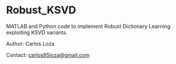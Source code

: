 # Robust_KSVD
MATLAB and Python code to implement Robust Dictionary Learning exploiting KSVD variants.

Author: Carlos Loza

Contact: carlos85loza@gmail.com
